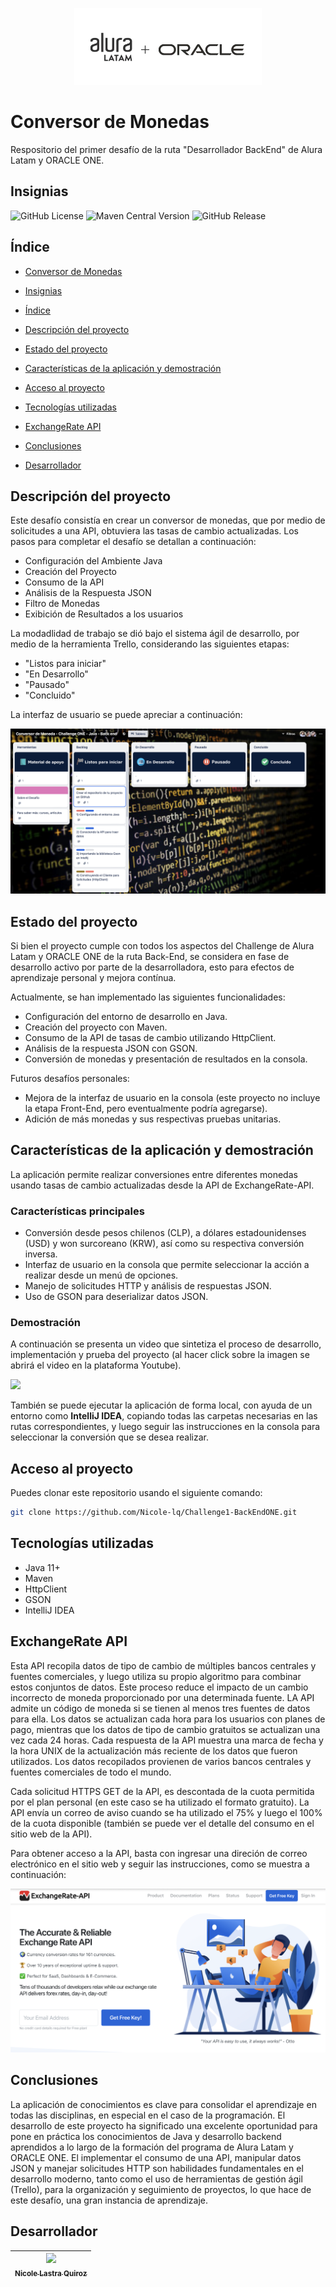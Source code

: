 <p align="center">
  <img src="imagenes/logos.png" width="300">
</p>

# Conversor de Monedas 

Respositorio del primer desafío de la ruta "Desarrollador BackEnd" de Alura Latam y ORACLE ONE.

## Insignias

![GitHub License](https://img.shields.io/github/license/Nicole-lq/Challenge1-BackEndONE)
![Maven Central Version](https://img.shields.io/maven-central/v/org.apache.maven.plugins/maven-compiler-plugin)
![GitHub Release](https://img.shields.io/github/v/release/Nicole-lq/Challenge1-BackEndONE?filter=v0.1.0-beta&display_name=tag)


## Índice

* [Conversor de Monedas](#Conversor-de-Monedas)

* [Insignias](#Insignias)

* [Índice](#índice)

* [Descripción del proyecto](#Descripción-del-proyecto)

* [Estado del proyecto](#Estado-del-proyecto)

* [Características de la aplicación y demostración](#Características-de-la-aplicación-y-demostración)

* [Acceso al proyecto](#acceso-proyecto)

* [Tecnologías utilizadas](#tecnologías-utilizadas)
  
* [ExchangeRate API](#ExchangeRate-API)
  
* [Conclusiones](#conclusiones)

* [Desarrollador](#Desarrollador)



## Descripción del proyecto

Este desafío consistía en crear un conversor de monedas, que por medio de solicitudes a una API, obtuviera las tasas de cambio actualizadas.
Los pasos para completar el desafío se detallan a continuación:

* Configuración del Ambiente Java
* Creación del Proyecto
* Consumo de la API
* Análisis de la Respuesta JSON
* Filtro de Monedas
* Exibición de Resultados a los usuarios

La modadlidad de trabajo se dió bajo el sistema ágil de desarrollo, por medio de la herramienta Trello, considerando las  siguientes etapas:

* "Listos para iniciar"
* "En Desarrollo"
* "Pausado"
* "Concluido"

La interfaz de usuario se puede apreciar a continuación:

[<img src ="imagenes/trello.png">](https://trello.com/b/RU41cvaQ/conversor-de-moneda-challenge-one-java-back-end)


## Estado del proyecto

Si bien el proyecto cumple con todos los aspectos del Challenge de Alura Latam y ORACLE ONE de la ruta Back-End, se considera en fase de desarrollo activo por parte de la desarrolladora, esto para efectos de aprendizaje personal y mejora contínua.

Actualmente, se han implementado las siguientes funcionalidades:
* Configuración del entorno de desarrollo en Java.
* Creación del proyecto con Maven.
* Consumo de la API de tasas de cambio utilizando HttpClient.
* Análisis de la respuesta JSON con GSON.
* Conversión de monedas y presentación de resultados en la consola.

Futuros desafíos personales:
* Mejora de la interfaz de usuario en la consola (este proyecto no incluye la etapa Front-End, pero eventualmente podría agregarse).
* Adición de más monedas y sus respectivas pruebas unitarias.

## Características de la aplicación y demostración

La aplicación permite realizar conversiones entre diferentes monedas usando tasas de cambio actualizadas desde la API de ExchangeRate-API. 

### Características principales

* Conversión desde pesos chilenos (CLP), a dólares estadounidenses (USD) y won surcoreano (KRW), así como su respectiva conversión inversa.
* Interfaz de usuario en la consola que permite seleccionar la acción a realizar desde un menú de opciones.
* Manejo de solicitudes HTTP y análisis de respuestas JSON.
* Uso de GSON para deserializar datos JSON.

### Demostración 

A continuación se presenta un video que sintetiza el proceso de desarrollo, implementación y prueba del proyecto (al hacer click sobre la imagen se abrirá el video en la plataforma Youtube).

[![](https://img.youtube.com/vi/3vpaPzChi10/maxresdefault.jpg)](https://youtu.be/3vpaPzChi10)

También se puede ejecutar la aplicación de forma local, con ayuda de un entorno como **IntelliJ IDEA**, copiando todas las carpetas necesarias en las rutas correspondientes, y luego seguir las instrucciones en la consola para seleccionar la conversión que se desea realizar.

## Acceso al proyecto

Puedes clonar este repositorio usando el siguiente comando:

```sh
git clone https://github.com/Nicole-lq/Challenge1-BackEndONE.git
```

## Tecnologías utilizadas

* Java 11+
* Maven
* HttpClient
* GSON
* IntelliJ IDEA

## ExchangeRate API

Esta API recopila datos de tipo de cambio de múltiples bancos centrales y fuentes comerciales, y luego utiliza su propio algoritmo para combinar estos conjuntos de datos. Este proceso reduce el impacto de un cambio incorrecto de moneda proporcionado por una determinada fuente. LA API admite un código de moneda si se tienen al menos tres fuentes de datos para ella. Los datos se actualizan cada hora para los usuarios con planes de pago, mientras que los datos de tipo de cambio gratuitos se actualizan una vez cada 24 horas. Cada respuesta de la API muestra una marca de fecha y la hora UNIX de la actualización más reciente de los datos que fueron utilizados. Los datos recopilados provienen de varios bancos centrales y fuentes comerciales de todo el mundo.

Cada solicitud HTTPS GET de la API, es descontada de la cuota permitida por el plan personal (en este caso se ha utilizado el formato gratuito). La API envía un correo de aviso cuando se ha utilizado el 75% y luego el 100% de la cuota disponible (también se puede ver el detalle del consumo en el sitio web de la API).

Para obtener acceso a la API, basta con ingresar una direción de correo electrónico en el sitio web y seguir las instrucciones, como se muestra a continuación:

[<img src= "imagenes/API.png">](https://www.exchangerate-api.com)


## Conclusiones

La aplicación de conocimientos es clave para consolidar el aprendizaje en todas las disciplinas, en especial en el caso de la programación. El desarrollo de este proyecto ha significado una excelente oportunidad para pone en práctica los conocimientos de Java y desarrollo backend aprendidos a lo largo de la formación del programa de Alura Latam y ORACLE ONE. El implementar el consumo de una API, manipular datos JSON y manejar solicitudes HTTP son habilidades fundamentales en el desarrollo moderno, tanto como el uso de herramientas de gestión ágil (Trello), para la organización y seguimiento de proyectos, lo que hace de este desafío, una gran instancia de aprendizaje.



## Desarrollador

|[<img src="https://avatars.githubusercontent.com/u/84999245?s=96&v=4"><br><sub> Nicole Lastra Quiroz </sub>](https://github.com/Nicole-lq)|
|---|
